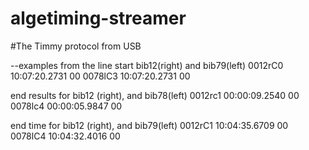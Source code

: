# algetiming-streamer

#The Timmy protocol from USB

--examples from the line
start bib12(right) and bib79(left)
0012rC0 10:07:20.2731 00
0078lC3 10:07:20.2731 00

end results for bib12 (right), and bib78(left)
0012rc1 00:00:09.2540 00
0078lc4 00:00:05.9847 00

end time for bib12 (right), and bib79(left)
0012rC1 10:04:35.6709 00
0078lC4 10:04:32.4016 00